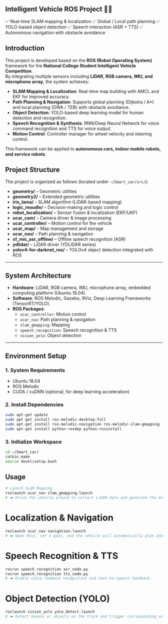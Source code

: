 ## Intelligent Vehicle ROS Project 🚗🤖
✅ Real-time SLAM mapping & localization
✅ Global / Local path planning
✅ YOLO-based object detection
✅ Speech interaction (ASR + TTS)
✅ Autonomous navigation with obstacle avoidance

## Introduction
This project is developed based on the **ROS (Robot Operating System)** framework for the **National College Student Intelligent Vehicle Competition**.  
By integrating multiple sensors including **LiDAR, RGB camera, IMU, and microphone array**, the system achieves:

- **SLAM Mapping & Localization**: Real-time map building with AMCL and EKF for improved accuracy.  
- **Path Planning & Navigation**: Supports global planning (Dijkstra / A*) and local planning (DWA / TEB) with obstacle avoidance.  
- **Object Detection**: YOLO-based deep learning model for human detection and recognition.  
- **Speech Recognition & Synthesis**: RNN/Deep Neural Network for voice command recognition and TTS for voice output.  
- **Motion Control**: Controller manager for wheel velocity and steering control.  

This framework can be applied to **autonomous cars, indoor mobile robots, and service robots**.

## Project Structure

The project is organized as follows (located under `~/Smart_car/src/`):

- **geometry/** – Geometric utilities  
- **geometry2/** – Extended geometric utilities  
- **iris_lama/** – SLAM algorithm (LiDAR-based mapping)  
- **logic_moudle/** – Decision-making and logic control  
- **robot_localization/** – Sensor fusion & localization (EKF/UKF)  
- **ucar_cam/** – Camera driver & image processing  
- **ucar_controller/** – Motion control for the vehicle  
- **ucar_map/** – Map management and storage  
- **ucar_nav/** – Path planning & navigation  
- **xf_mic_asr_offline/** – Offline speech recognition (ASR)  
- **ydlidar/** – LiDAR driver (YDLIDAR series)  
- **yolov4-for-darknet_ros/** – YOLOv4 object detection integrated with ROS
---

## System Architecture
- **Hardware**: LiDAR, RGB camera, IMU, microphone array, embedded computing platform (Ubuntu 18.04).  
- **Software**: ROS Melodic, Gazebo, RViz, Deep Learning Frameworks (TensorRT/YOLO).  
- **ROS Packages**:
  - `ucar_controller`: Motion control  
  - `ucar_nav`: Path planning & navigation  
  - `slam_gmapping`: Mapping  
  - `speech_recognition`: Speech recognition & TTS  
  - `vision_yolo`: Object detection  

---

## Environment Setup

### 1. System Requirements
- Ubuntu 18.04  
- ROS Melodic  
- CUDA / cuDNN (optional, for deep learning acceleration)  

### 2. Install Dependencies
```bash
sudo apt-get update
sudo apt-get install ros-melodic-desktop-full
sudo apt-get install ros-melodic-navigation ros-melodic-slam-gmapping
sudo apt-get install python-rosdep python-rosinstall
```

### 3. Initialize Workspace
```bash
cd ~/Smart_car/
catkin_make
source devel/setup.bash
```

## Usage

```bash
# Launch SLAM Mapping
roslaunch ucar_nav slam_gmapping.launch
# ➡️ Drive the vehicle around to collect LiDAR data and generate the environment map.
```

# Localization & Navigation
```bash
roslaunch ucar_nav navigation.launch
# ➡️ Open RViz, set a goal, and the vehicle will automatically plan and follow the path.
```

# Speech Recognition & TTS
```bash
rosrun speech_recognition asr_node.py
rosrun speech_recognition tts_node.py
# ➡️ Enable voice command recognition and text-to-speech feedback.
```

# Object Detection (YOLO)
```bash
roslaunch vision_yolo yolo_detect.launch
# ➡️ Detect humans or objects on the track and trigger corresponding actions.
```

